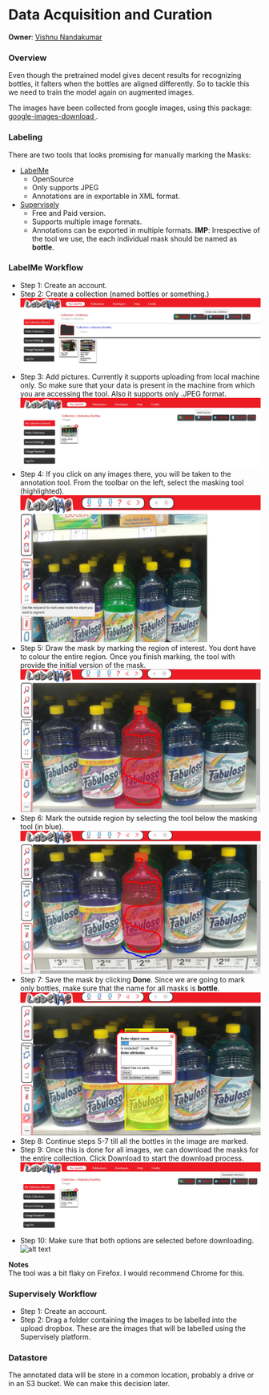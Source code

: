 # Data Acquisition and Curation

**Owner**: [Vishnu Nandakumar](https://github.com/vivanvish)  

### Overview
Even though the pretrained model gives decent results for recognizing bottles, it falters when the bottles are aligned differently. So to tackle this we need to train the model again on augmented images.

The images have been collected from google images, using this package: [google-images-download
](https://github.com/hardikvasa/google-images-download). 

### Labeling
There are two tools that looks promising for manually marking the Masks:
- [LabelMe](http://labelme.csail.mit.edu/Release3.0/)
    - OpenSource
    - Only supports JPEG
    - Annotations are in exportable in XML format.
- [Supervisely](https://supervise.ly/)
    - Free and Paid version.
    - Supports multiple image formats.
    - Annotations can be exported in multiple formats.
**IMP**: Irrespective of the tool we use, the each individual mask should be named as **bottle**. 
### LabelMe Workflow
- Step 1: Create an account.
- Step 2: Create a collection (named bottles or something.)  
![alt text](imgs_readme/create_collection.jpg)
- Step 3: Add pictures. Currently it supports uploading from local machine only. So make sure that your data is present in the machine from which you are accessing the tool. Also it supports only .JPEG format.
![alt text](imgs_readme/add_pics.jpg)
- Step 4: If you click on any images there, you will be taken to the annotation tool. From the toolbar on the left, select the masking tool (highlighted).
![alt text](imgs_readme/mask_tool.jpg)
-  Step 5: Draw the mask by marking the region of interest. You dont have to colour the entire region. Once you finish marking, the tool with provide the initial version of the mask.
![alt text](imgs_readme/draw_mask.jpg)
-  Step 6: Mark the outside region by selecting the tool below the masking tool (in blue).
![alt text](imgs_readme/mark_outside_regions.jpg)
- Step 7: Save the mask by clicking **Done**. Since we are going to mark only bottles, make sure that the name for all masks is **bottle**.
![alt text](imgs_readme/save_mask.jpg)
- Step 8: Continue steps 5-7 till all the bottles in the image are marked.
- Step 9: Once this is done for all images, we can download the masks for the entire collection. Click Download to start the download process.
![alt text](imgs_readme/Download_collection.jpg)
- Step 10: Make sure that both options are selected before downloading.
![alt text](imgs_readme/download_options.jpg)

**Notes**  
The tool was a bit flaky on Firefox. I would recommend Chrome for this.


### Supervisely Workflow
- Step 1: Create an account.
- Step 2: Drag a folder containing the images to be labelled into the upload dropbox. These are the images that will be labelled using the Supervisely platform. 



### Datastore
The annotated data will be store in a common location, probably a drive or in an S3 bucket. We can make this decision later.
